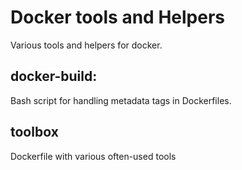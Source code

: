 # Docker tools and Helpers
Various tools and helpers for docker.

## docker-build:
Bash script for handling metadata tags in Dockerfiles.

## toolbox
Dockerfile with various often-used tools
